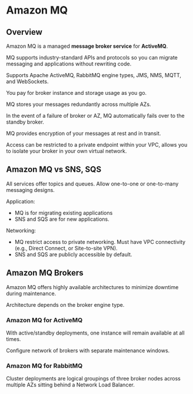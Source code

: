 # Amazon MQ

## Overview

Amazon MQ is a managed **message broker service** for **ActiveMQ**.

MQ supports industry-standard APIs and protocols so you can migrate messaging and applications without rewriting code.

Supports Apache ActiveMQ, RabbitMQ engine types, JMS, NMS, MQTT, and WebSockets.

You pay for broker instance and storage usage as you go.

MQ stores your messages redundantly across multiple AZs.

In the event of a failure of broker or AZ, MQ automatically fails over to the standby broker.

MQ provides encryption of your messages at rest and in transit. 

Access can be restricted to a private endpoint within your VPC, allows you to isolate your broker in your own virtual network.


## Amazon MQ vs SNS, SQS

All services offer topics and queues. Allow one-to-one or one-to-many messaging designs.

Application:
- MQ is for migrating existing applications
- SNS and SQS are for new applications.

Networking:
- MQ restrict access to private networking. Must have VPC connectivity (e.g., Direct Connect, or Site-to-site VPN).
- SNS and SQS are publicly accessible by default.


## Amazon MQ Brokers

Amazon MQ offers highly available architectures to minimize downtime during maintenance.

Architecture depends on the broker engine type.

### Amazon MQ for ActiveMQ

With active/standby deployments, one instance will remain available at all times.

Configure network of brokers with separate maintenance windows.

### Amazon MQ for RabbitMQ

Cluster deployments are logical groupings of three broker nodes across multiple AZs sitting behind a Network Load Balancer.
